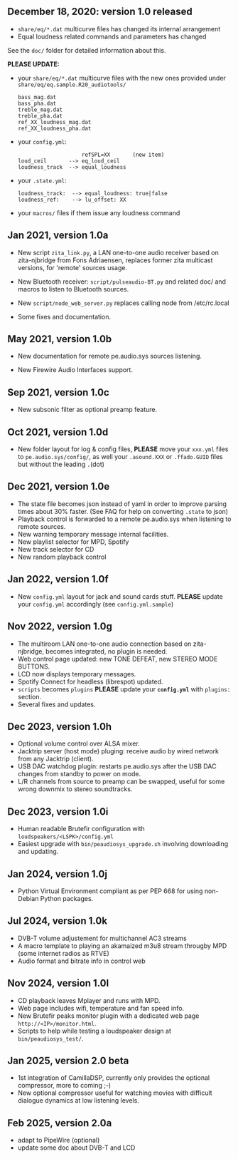 
## December 18, 2020: version 1.0 released

- `share/eq/*.dat` multicurve files has changed its internal arrangement
- Equal loudness related commands and parameters has changed

See the `doc/` folder for detailed information about this.

**PLEASE UPDATE:**

- your `share/eq/*.dat` multicurve files with the new ones
  provided under `share/eq/eq.sample.R20_audiotools/`

    ```
    bass_mag.dat
    bass_pha.dat
    treble_mag.dat
    treble_pha.dat
    ref_XX_loudness_mag.dat
    ref_XX_loudness_pha.dat
    ```
    
- your `config.yml`:

    ```
                        refSPL=XX       (new item)
    loud_ceil       --> eq_loud_ceil
    loudness_track  --> equal_loudness
    ```

- your `.state.yml`:

    ```
    loudness_track:  --> equal_loudness: true|false
    loudness_ref:    --> lu_offset: XX
    ```

- your `macros/` files if them issue any loudness command


## Jan 2021, version 1.0a

- New script `zita_link.py`, a LAN one-to-one audio receiver based on zita-njbridge from Fons Adriaensen, replaces former zita multicast versions, for 'remote' sources usage.

- New Bluetooth receiver: `script/pulseaudio-BT.py` and related doc/ and macros to listen to Bluetooth sources.

- New `script/node_web_server.py` replaces calling node from /etc/rc.local

- Some fixes and documentation.


## May 2021, version 1.0b

- New documentation for remote pe.audio.sys sources listening.

- New Firewire Audio Interfaces support.

## Sep 2021, version 1.0c

- New subsonic filter as optional preamp feature.

## Oct 2021, version 1.0d

- New folder layout for log & config files, **PLEASE** move your `xxx.yml` files to `pe.audio.sys/config/`, as well your `.asound.XXX` or `.ffado.GUID` files but without the leading `.`(dot)

## Dec 2021, version 1.0e

- The state file becomes json instead of yaml in order to improve parsing times about 30% faster. (See FAQ for help on converting `.state` to json)
- Playback control is forwarded to a remote pe.audio.sys when listening to remote sources.
- New warning temporary message internal facilities.
- New playlist selector for MPD, Spotify
- New track selector for CD
- New random playback control

## Jan 2022, version 1.0f

- New `config.yml` layout for jack and sound cards stuff. **PLEASE** update your `config.yml` accordingly (see `config.yml.sample`)

## Nov 2022, version 1.0g

- The multiroom LAN one-to-one audio connection based on zita-njbridge, becomes integrated, no plugin is needed.
- Web control page updated: new TONE DEFEAT, new STEREO MODE BUTTONS.
- LCD now displays temporary messages.
- Spotify Connect for headless (librespot) updated.
- `scripts` becomes `plugins` **PLEASE** update your **`config.yml`** with `plugins:` section.
- Several fixes and updates.

## Dec 2023, version 1.0h
- Optional volume control over ALSA mixer.
- Jacktrip server (host mode) pluging: receive audio by wired network from any Jacktrip (client).
- USB DAC watchdog plugin: restarts pe.audio.sys after the USB DAC changes from standby to power on mode.
- L/R channels from source to preamp can be swapped, useful for some wrong downmix to stereo soundtracks.

## Dec 2023, version 1.0i
- Human readable Brutefir configuration with `loudspeakers/<LSPK>/config.yml`
- Easiest upgrade with `bin/peaudiosys_upgrade.sh` involving downloading and updating.

## Jan 2024, version 1.0j
- Python Virtual Environment compliant as per PEP 668 for using non-Debian Python packages.
  
## Jul 2024, version 1.0k
- DVB-T volume adjustement for multichannel AC3 streams
- A macro template to playing an akamaized m3u8 stream througby MPD (some internet radios as RTVE)
- Audio format and bitrate info in control web
  
## Nov 2024, version 1.0l
- CD playback leaves Mplayer and runs with MPD.
- Web page includes wifi, temperature and fan speed info.
- New Brutefir peaks monitor plugin with a dedicated web page `http://<IP>/monitor.html`.
- Scripts to help while testing a loudspeaker design at `bin/peaudiosys_test/`.

## Jan 2025, version 2.0 beta
- 1st integration of CamillaDSP, currently only provides the optional compressor, more to coming ;-)
- New optional compressor useful for watching movies with difficult dialogue dynamics at low listening levels.

## Feb 2025, version 2.0a
- adapt to PipeWire (optional)
- update some doc about DVB-T and LCD
  
